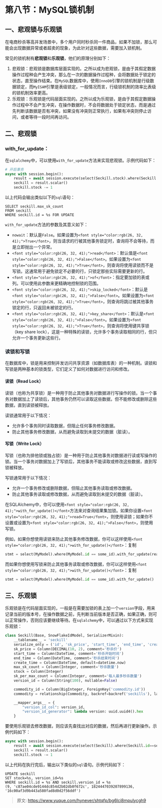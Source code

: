 # 第八节：MySQL锁机制

## 一、悲观锁与乐观锁
在电商秒杀等高并发场景中，多个用户同时秒杀同一件商品，如果不加锁，那么可能会出现数据异常或者超卖的现象，为此针对这些数据，需要加入锁机制。

常见的锁机制有**悲观锁**和**乐观锁**，他们的原理分别如下：

1. 悲观锁：悲观锁是数据库层面实现的。之所以成为悲观锁，是由于其假定数据操作过程种会产生冲突，那么在一次的数据操作过程种，会将数据处于锁定的状态，直至操作结束。在`MySQL`数据库中，使用`InnoDB`引擎的锁机制是行级数据锁定，而`MyISAM`引擎是表级锁定，一般情况而言，行级锁机制的效率比表级的锁机制效率更高。
2. 乐观锁：乐观锁是代码层面实现的。之所以成为乐观锁，是由于其假定数据操作过程中不会产生冲突，在操作数据时，不会将数据处于锁定状态，而是通过先判断该数据是否有冲突，如果没有冲突则正常执行，如果有冲突则停止访问，或者等待一段时间再访问。

## 二、悲观锁
### with_for_update：
在`sqlalchemy`中，可以使用`with_for_update`方法来实现悲观锁。示例代码如下：

```python
# 开启事务
async with session.begin():
    result = await session.execute(select(Seckill.stock).where(Seckill.id==seckill_id).with_for_update())
    seckill = result.scalar()
    seckill.stock -= 1
```

以上代码会输出类似以下的`sql`语句：

```plsql
SELECT seckill.max_sk_count 
FROM seckill 
WHERE seckill.id = %s FOR UPDATE
```

`with_for_update`方法的参数及其意义如下：

+ `nowait`：默认是`False`。<font style="color:rgb(26, 32, 41);">如果设置为</font>`<font style="color:rgb(26, 32, 41);">True</font>`<font style="color:rgb(26, 32, 41);">，则当请求的行被其他事务锁定时，查询将不会等待，而是立即抛出一个异常。</font>
+ `<font style="color:rgb(26, 32, 41);">read</font>`<font style="color:rgb(26, 32, 41);">：默认值是</font>`<font style="color:rgb(26, 32, 41);">False</font>`<font style="color:rgb(26, 32, 41);">。如果设置为</font>`<font style="color:rgb(26, 32, 41);">True</font>`<font style="color:rgb(26, 32, 41);">，则查询将使用读锁而不是写锁。这通常用于避免锁定不必要的行，只锁定那些实际需要更新的行。</font>
+ `<font style="color:rgb(26, 32, 41);">of</font>`<font style="color:rgb(26, 32, 41);">：指定要加锁的表或列。可以使用此参数来更精确地控制锁的范围。</font>
+ `<font style="color:rgb(26, 32, 41);">skip_locked</font>`<font style="color:rgb(26, 32, 41);">：默认是</font>`<font style="color:rgb(26, 32, 41);">False</font>`<font style="color:rgb(26, 32, 41);">。如果设置为</font>`<font style="color:rgb(26, 32, 41);">True</font>`<font style="color:rgb(26, 32, 41);">，则查询将跳过被其他事务锁定的行，只返回未被锁定的行。</font>
+ `<font style="color:rgb(26, 32, 41);">key_share</font>`<font style="color:rgb(26, 32, 41);">：默认是</font>`<font style="color:rgb(26, 32, 41);">False</font>`<font style="color:rgb(26, 32, 41);">。如果设置为</font>`<font style="color:rgb(26, 32, 41);">True</font>`<font style="color:rgb(26, 32, 41);">，则查询将使用键共享锁（key share lock），这是一种特殊的读锁，允许多个事务读取相同的行，但只允许一个事务更新这些行。</font>

### <font style="color:rgb(26, 32, 41);">读锁和写锁</font>
<font style="color:rgb(26, 32, 41);">在数据库中，锁是用来控制并发访问共享资源（如数据库表）的一种机制。读锁和写锁是两种基本的锁类型，它们定义了如何对数据进行访问和修改。</font>

#### <font style="color:rgb(26, 32, 41);">读锁（Read Lock）</font>
<font style="color:rgb(26, 32, 41);">读锁（也称为共享锁）是一种用于防止其他事务对数据进行写操作的锁。当一个事务对数据加上了读锁后，其他事务仍然可以读取这些数据，但不能修改或删除这些数据，直到读锁被释放。</font>

<font style="color:rgb(26, 32, 41);">读锁通常用于以下情况：</font>

+ <font style="color:rgb(26, 32, 41);">允许多个事务同时读取数据，但阻止任何事务修改数据。</font>
+ <font style="color:rgb(26, 32, 41);">防止其他事务修改数据，从而避免读取到未提交的数据（脏读）。</font>

#### <font style="color:rgb(26, 32, 41);">写锁（Write Lock）</font>
<font style="color:rgb(26, 32, 41);">写锁（也称为排他锁或独占锁）是一种用于防止其他事务对数据进行读或写操作的锁。当一个事务对数据加上了写锁后，其他事务不能读取或修改这些数据，直到写锁被释放。</font>

<font style="color:rgb(26, 32, 41);">写锁通常用于以下情况：</font>

+ <font style="color:rgb(26, 32, 41);">允许一个事务修改或删除数据，但阻止其他事务读取或修改数据。</font>
+ <font style="color:rgb(26, 32, 41);">防止其他事务读取或修改数据，从而避免读取到未提交的数据（脏读）。</font>

<font style="color:rgb(26, 32, 41);">在SQLAlchemy中，你可以使用</font>`<font style="color:rgb(26, 32, 41);">with_for_update()</font>`<font style="color:rgb(26, 32, 41);">方法来对查询结果集加锁。如果你设置</font>`<font style="color:rgb(26, 32, 41);">read=True</font>`<font style="color:rgb(26, 32, 41);">，则使用读锁；如果你不设置或设置为</font>`<font style="color:rgb(26, 32, 41);">False</font>`<font style="color:rgb(26, 32, 41);">，则使用写锁。</font>

<font style="color:rgb(26, 32, 41);">例如，如果你想使用读锁来防止其他事务修改数据，你可以这样使用</font>`<font style="color:rgb(26, 32, 41);">with_for_update()</font>`<font style="color:rgb(26, 32, 41);">：</font>复制

```python
stmt = select(MyModel).where(MyModel.id == some_id).with_for_update(read=True)
```

<font style="color:rgb(26, 32, 41);">而如果你想使用写锁来防止其他事务读取或修改数据，你可以这样使用</font>`<font style="color:rgb(26, 32, 41);">with_for_update()</font>`<font style="color:rgb(26, 32, 41);">：</font>复制

```python
stmt = select(MyModel).where(MyModel.id == some_id).with_for_update()  # 默认使用写锁
```

## 三、乐观锁
乐观锁是在代码层面实现的，一般是在需要加锁的表上加一个`version`字段，用来记录当前的版本号，在操作数据之前，先判断当前版本是否正确，如果正确，则可以正常操作，否则应该要继续等待。在`sqlalchemy`中，可以通过以下方式来实现乐观锁：

```python
class Seckill(Base, SnowFlakeIdModel, SerializerMixin):
    __tablename__ = 'seckill'
    serialize_only = ('id', 'sk_price', 'start_time', 'end_time', 'create_time', 'max_sk_count', 'sk_per_max_count', 'commodity')
    sk_price = Column(DECIMAL(10, 2), comment='秒杀价')
    start_time = Column(DateTime, comment='秒杀开始时间')
    end_time = Column(DateTime, comment='秒杀结束时间')
    create_time = Column(DateTime, default=datetime.now)
    max_sk_count = Column(Integer, comment='秒杀数量')
    stock = Column(Integer)
    sk_per_max_count = Column(Integer, comment='每人最多秒杀数量')
    version_id = Column(String(100), nullable=False)

    commodity_id = Column(BigInteger, ForeignKey('commodity.id'))
    commodity = relationship(Commodity, backref=backref('seckills'), lazy='joined')

    __mapper_args__ = {
        "version_id_col": version_id,
        "version_id_generator": lambda version: uuid.uuid4().hex
    }
```

要使用乐观锁去修改数据，则应该先查找出对应的数据，然后再进行更新操作。示例代码如下：

```python
async with session.begin():
    result = await session.execute(select(Seckill).where(Seckill.id==seckill_id))
    seckill = result.scalar()
    seckill.stock -= 1
```

以上代码在执行完后，输出以下类似的`sql`语句。示例代码如下：

```plsql
UPDATE seckill 
SET stock=%s, version_id=%s 
WHERE seckill.id = %s AND seckill.version_id = %s
(9, 'c87ae04cde9144dc854d2b02db0f672c', 1824447039207899136, '16c00af3d9b443a580fad8d0d2f56ddf')
```



> 原文: <https://www.yuque.com/hynever/shtqfp/bg6lci8mpulycgh9>